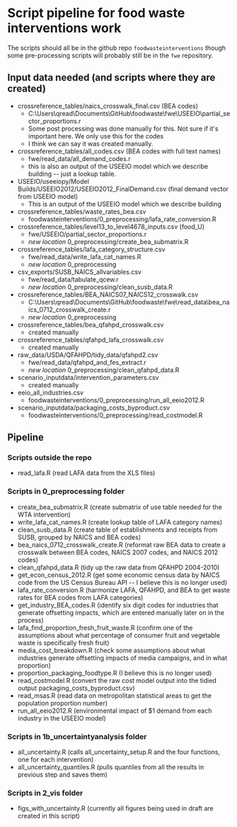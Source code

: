 # Script pipeline for food waste interventions work

The scripts should all be in the github repo `foodwasteinterventions` though some pre-processing scripts will probably still be in the `fwe` repository.

## Input data needed (and scripts where they are created)

- crossreference_tables/naics_crosswalk_final.csv (BEA codes)
  + C:\Users\qread\Documents\GitHub\foodwaste\fwe\USEEIO\partial_sector_proportions.r
  + Some post processing was done manually for this. Not sure if it's important here. We only use this for the codes
  + I think we can say it was created manually.
- crossreference_tables/all_codes.csv (BEA codes with full text names)
  + fwe/read_data/all_demand_codes.r
  + this is also an output of the USEEIO model which we describe building -- just a lookup table.
- USEEIO/useeiopy/Model Builds/USEEIO2012/USEEIO2012_FinalDemand.csv (final demand vector from USEEIO model)
  + This is an output of the USEEIO model which we describe building
- crossreference_tables/waste_rates_bea.csv
  + foodwasteinterventions/0_preprocessing/lafa_rate_conversion.R
- crossreference_tables/level13_to_level4678_inputs.csv (food_U)
  + fwe/USEEIO/partial_sector_proportions.r
  + *new location* 0_preprocessing/create_bea_submatrix.R
- crossreference_tables/lafa_category_structure.csv
  + fwe/read_data/write_lafa_cat_names.R
  + *new location* 0_preprocessing
- csv_exports/SUSB_NAICS_allvariables.csv
  + fwe/read_data/tabulate_qcew.r
  + *new location* 0_preprocessing/clean_susb_data.R
- crossreference_tables/BEA_NAICS07_NAICS12_crosswalk.csv
  + C:\Users\qread\Documents\GitHub\foodwaste\fwe\read_data\bea_naics_0712_crosswalk_create.r
  + *new location* 0_preprocessing
- crossreference_tables/bea_qfahpd_crosswalk.csv
  + created manually
- crossreference_tables/qfahpd_lafa_crosswalk.csv
  + created manually
- raw_data/USDA/QFAHPD/tidy_data/qfahpd2.csv
  + fwe/read_data/qfahpd_and_fes_extract.r
  + *new location* 0_preprocessing/clean_qfahpd_data.R
- scenario_inputdata/intervention_parameters.csv
  + created manually
- eeio_all_industries.csv
  + foodwasteinterventions/0_preprocessing/run_all_eeio2012.R
- scenario_inputdata/packaging_costs_byproduct.csv
  + foodwasteinterventions/0_preprocessing/read_costmodel.R

## Pipeline

### Scripts outside the repo

- read_lafa.R (read LAFA data from the XLS files)

### Scripts in 0_preprocessing folder

- create_bea_submatrix.R (create submatrix of use table needed for the WTA intervention)
- write_lafa_cat_names.R (create lookup table of LAFA category names)
- clean_susb_data.R (create table of establishments and receipts from SUSB, grouped by NAICS and BEA codes)
- bea_naics_0712_crosswalk_create.R (reformat raw BEA data to create a crosswalk between BEA codes, NAICS 2007 codes, and NAICS 2012 codes)
- clean_qfahpd_data.R (tidy up the raw data from QFAHPD 2004-2010)
- get_econ_census_2012.R (get some economic census data by NAICS code from the US Census Bureau API -- I believe this is no longer used)
- lafa_rate_conversion.R (harmonize LAFA, QFAHPD, and BEA to get waste rates for BEA codes from LAFA categories)
- get_industry_BEA_codes.R (identify six digit codes for industries that generate offsetting impacts, which are entered manually later on in the process)
- lafa_find_proportion_fresh_fruit_waste.R (confirm one of the assumptions about what percentage of consumer fruit and vegetable waste is specifically fresh fruit)
- media_cost_breakdown.R (check some assumptions about what industries generate offsetting impacts of media campaigns, and in what proportion)
- proportion_packaging_foodtype.R (I believe this is no longer used)
- read_costmodel.R (convert the raw cost model output into the tidied output packaging_costs_byproduct.csv)
- read_msas.R (read data on metropolitan statistical areas to get the population proportion number)
- run_all_eeio2012.R (environmental impact of $1 demand from each industry in the USEEIO model)

### Scripts in 1b_uncertaintyanalysis folder

- all_uncertainty.R (calls all_uncertainty_setup.R and the four functions, one for each intervention)
- all_uncertainty_quantiles.R (pulls quantiles from all the results in previous step and saves them)

### Scripts in 2_vis folder

- figs_with_uncertainty.R (currently all figures being used in draft are created in this script)